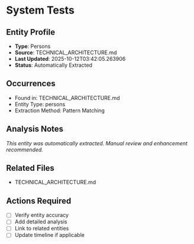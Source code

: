 # System Tests

## Entity Profile
- **Type**: Persons
- **Source**: TECHNICAL_ARCHITECTURE.md
- **Last Updated**: 2025-10-12T03:42:05.263906
- **Status**: Automatically Extracted

## Occurrences
- Found in: TECHNICAL_ARCHITECTURE.md
- Entity Type: persons
- Extraction Method: Pattern Matching

## Analysis Notes
*This entity was automatically extracted. Manual review and enhancement recommended.*

## Related Files
- TECHNICAL_ARCHITECTURE.md

## Actions Required
- [ ] Verify entity accuracy
- [ ] Add detailed analysis
- [ ] Link to related entities
- [ ] Update timeline if applicable
